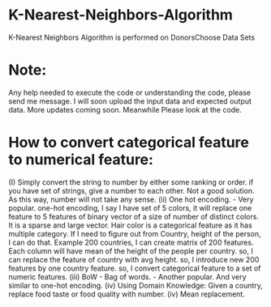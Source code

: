 # K-Nearest-Neighbors-Algorithm
K-Nearest Neighbors Algorithm is performed on DonorsChoose Data Sets
# Note:
Any help needed to execute the code or understanding the code, please send me message. I will soon upload the input data and expected output data. More updates coming soon. Meanwhile Please look at the code.

# How to convert categorical feature to numerical feature:
(I) Simply convert the string to number by either some ranking or order. if you have set of strings, give a number to each other. Not a good solution. As this way, number will not take any sense.
(ii) One hot encoding. - Very popular. one-hot encoding, I say I have set of 5 colors, it will replace one feature to 5 features of binary vector of a size of number of distinct colors. It is a sparse and large vector. Hair color is a categorical feature as it has multiple category. If I need to figure out from Country, height of the person, I can do that. Example 200 countries, I can create matrix of 200 features. Each column will have mean of the height of the people per country. so, I can replace the feature of country with avg height. so, I introduce new 200 features by one country feature. so, I convert categorical feature to a set of numeric features. (iii) BoW - Bag of words. - Another popular. And very similar to one-hot encoding.
(iv) Using Domain Knowledge: Given a country, replace food taste or food quality with number.
(iv) Mean replacement.
